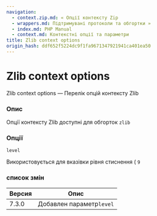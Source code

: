 ```yaml
---
navigation:
  - context.zip.md: « Опції контексту Zip
  - wrappers.md: Підтримувані протоколи та обгортки »
  - index.md: PHP Manual
  - context.md: Контекстні опції та параметри
title: Zlib context options
origin_hash: ddf652f5224dc9f1fa9671347921941ca401ea50
---
```

# Zlib context options

Zlib context options — Перелік опцій контексту Zlib

### Опис

Опції контексту Zlib доступні для обгорток `zlib`

### Опції

`level`

Використовується для вказівки рівня стиснення ( `9`

### список змін

| Версия | Опис |
| --- | --- |
| 7.3.0 | Добавлен параметр`level` |

